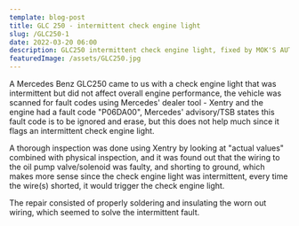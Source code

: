 ```yaml
---
template: blog-post
title: GLC 250 - intermittent check engine light
slug: /GLC250-1
date: 2022-03-20 06:00
description: GLC250 intermittent check engine light, fixed by MOK'S AUTO
featuredImage: /assets/GLC250.jpg
---
```

A Mercedes Benz GLC250 came to us with a check engine light that was intermittent but did not affect overall engine performance, the vehicle was scanned for fault codes using Mercedes' dealer tool - Xentry and the engine had a fault code "P06DA00", Mercedes' advisory/TSB states this fault code is to be ignored and erase, but this does not help much since it flags an intermittent check engine light.

A thorough inspection was done using Xentry by looking at "actual values" combined with physical inspection, and it was found out that the wiring to the oil pump valve/solenoid was faulty, and shorting to ground, which makes more sense since the check engine light was intermittent, every time the wire(s) shorted, it would trigger the check engine light. 

The repair consisted of properly soldering and insulating the worn out wiring, which seemed to solve the intermittent fault. 